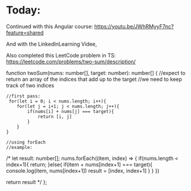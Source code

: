 # Today:

Continued with this Angular course: 
https://youtu.be/JWhRMyyF7nc?feature=shared

And with the LinkedInLearning Videe, 

Also completed this LeetCode problem in TS: 
https://leetcode.com/problems/two-sum/description/

function twoSum(nums: number[], target: number): number[] {
    //expect to return an array of the indices that add up to the target 
    //we need to keep track of two indices 

    //first pass: 
     for(let i = 0; i < nums.length; i++){
        for(let j = i+1; j < nums.length; j++){
            if(nums[i] + nums[j] === target){
                return [i, j]
            }
        }
    }

    //using forEach 
    //example:
 /*    let result: number[];
   nums.forEach((item, index) => {
       if(nums.length < index+1){
           return;
       }else{
           if(item + nums[index+1] === target){
               console.log(item, nums[index+1])
               result = [index, index+1]
           }
       }
   })

   return result
 */
};